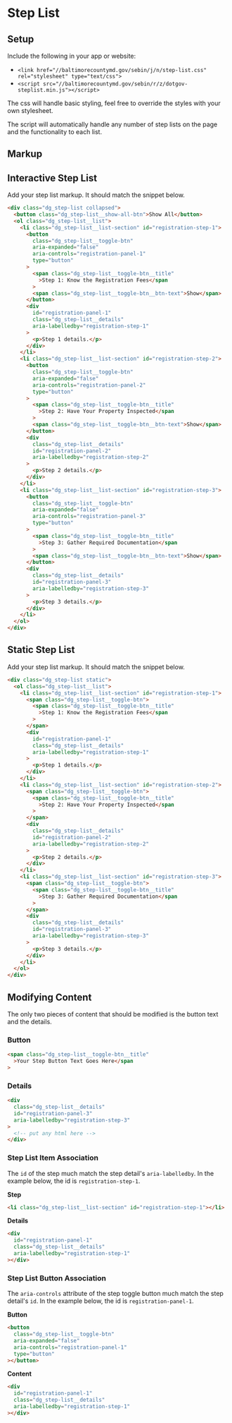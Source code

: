 # Step List

## Setup

Include the following in your app or website:

- `<link href="//baltimorecountymd.gov/sebin/j/n/step-list.css" rel="stylesheet" type="text/css">`
- `<script src="//baltimorecountymd.gov/sebin/r/z/dotgov-steplist.min.js"></script>`

The css will handle basic styling, feel free to override the styles with your own stylesheet.

The script will automatically handle any number of step lists on the page and the functionality to each list.

## Markup

## Interactive Step List

Add your step list markup. It should match the snippet below.

```html
<div class="dg_step-list collapsed">
  <button class="dg_step-list__show-all-btn">Show All</button>
  <ol class="dg_step-list__list">
    <li class="dg_step-list__list-section" id="registration-step-1">
      <button
        class="dg_step-list__toggle-btn"
        aria-expanded="false"
        aria-controls="registration-panel-1"
        type="button"
      >
        <span class="dg_step-list__toggle-btn__title"
          >Step 1: Know the Registration Fees</span
        >
        <span class="dg_step-list__toggle-btn__btn-text">Show</span>
      </button>
      <div
        id="registration-panel-1"
        class="dg_step-list__details"
        aria-labelledby="registration-step-1"
      >
        <p>Step 1 details.</p>
      </div>
    </li>
    <li class="dg_step-list__list-section" id="registration-step-2">
      <button
        class="dg_step-list__toggle-btn"
        aria-expanded="false"
        aria-controls="registration-panel-2"
        type="button"
      >
        <span class="dg_step-list__toggle-btn__title"
          >Step 2: Have Your Property Inspected</span
        >
        <span class="dg_step-list__toggle-btn__btn-text">Show</span>
      </button>
      <div
        class="dg_step-list__details"
        id="registration-panel-2"
        aria-labelledby="registration-step-2"
      >
        <p>Step 2 details.</p>
      </div>
    </li>
    <li class="dg_step-list__list-section" id="registration-step-3">
      <button
        class="dg_step-list__toggle-btn"
        aria-expanded="false"
        aria-controls="registration-panel-3"
        type="button"
      >
        <span class="dg_step-list__toggle-btn__title"
          >Step 3: Gather Required Documentation</span
        >
        <span class="dg_step-list__toggle-btn__btn-text">Show</span>
      </button>
      <div
        class="dg_step-list__details"
        id="registration-panel-3"
        aria-labelledby="registration-step-3"
      >
        <p>Step 3 details.</p>
      </div>
    </li>
  </ol>
</div>
```

## Static Step List

Add your step list markup. It should match the snippet below.

```html
<div class="dg_step-list static">
  <ol class="dg_step-list__list">
    <li class="dg_step-list__list-section" id="registration-step-1">
      <span class="dg_step-list__toggle-btn">
        <span class="dg_step-list__toggle-btn__title"
          >Step 1: Know the Registration Fees</span
        >
      </span>
      <div
        id="registration-panel-1"
        class="dg_step-list__details"
        aria-labelledby="registration-step-1"
      >
        <p>Step 1 details.</p>
      </div>
    </li>
    <li class="dg_step-list__list-section" id="registration-step-2">
      <span class="dg_step-list__toggle-btn">
        <span class="dg_step-list__toggle-btn__title"
          >Step 2: Have Your Property Inspected</span
        >
      </span>
      <div
        class="dg_step-list__details"
        id="registration-panel-2"
        aria-labelledby="registration-step-2"
      >
        <p>Step 2 details.</p>
      </div>
    </li>
    <li class="dg_step-list__list-section" id="registration-step-3">
      <span class="dg_step-list__toggle-btn">
        <span class="dg_step-list__toggle-btn__title"
          >Step 3: Gather Required Documentation</span
        >
      </span>
      <div
        class="dg_step-list__details"
        id="registration-panel-3"
        aria-labelledby="registration-step-3"
      >
        <p>Step 3 details.</p>
      </div>
    </li>
  </ol>
</div>
```

## Modifying Content

The only two pieces of content that should be modified is the button text and the details.

### Button

```html
<span class="dg_step-list__toggle-btn__title"
  >Your Step Button Text Goes Here</span
>
```

### Details

```html
<div
  class="dg_step-list__details"
  id="registration-panel-3"
  aria-labelledby="registration-step-3"
>
  <!-- put any html here -->
</div>
```

### Step List Item Association

The `id` of the step much match the step detail's `aria-labelledby`. In the example below, the id is `registration-step-1`.

**Step**

```html
<li class="dg_step-list__list-section" id="registration-step-1"></li>
```

**Details**

```html
<div
  id="registration-panel-1"
  class="dg_step-list__details"
  aria-labelledby="registration-step-1"
></div>
```

### Step List Button Association

The `aria-controls` attribute of the step toggle button much match the step detail's `id`. In the example below, the id is `registration-panel-1`.

**Button**

```html
<button
  class="dg_step-list__toggle-btn"
  aria-expanded="false"
  aria-controls="registration-panel-1"
  type="button"
></button>
```

**Content**

```html
<div
  id="registration-panel-1"
  class="dg_step-list__details"
  aria-labelledby="registration-step-1"
></div>
```
